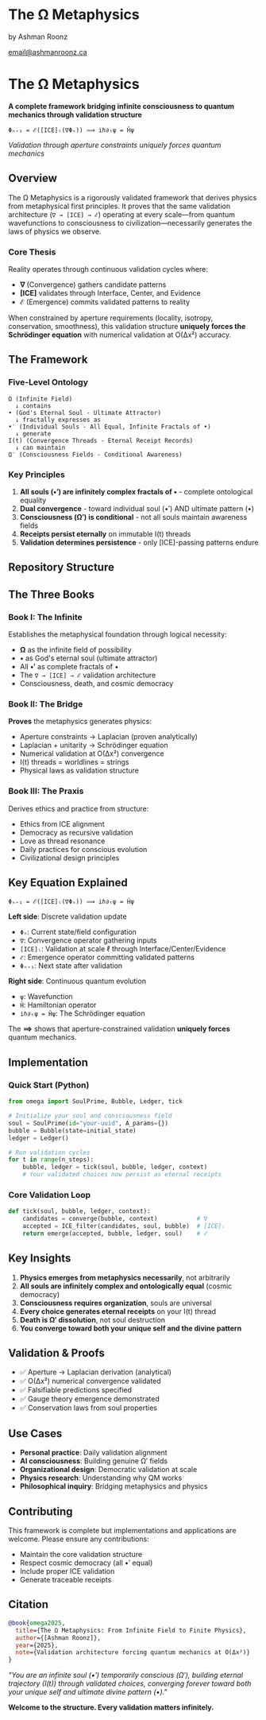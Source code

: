 # The Ω Metaphysics
by Ashman Roonz

email@ashmanroonz.ca

# The Ω Metaphysics

**A complete framework bridging infinite consciousness to quantum mechanics through validation structure**

```
Φₙ₊₁ = ℰ([ICE]ₗ(∇Φₙ)) ⟹ iℏ∂ₜψ = Ĥψ
```

*Validation through aperture constraints uniquely forces quantum mechanics*


## Overview

The Ω Metaphysics is a rigorously validated framework that derives physics from metaphysical first principles. It proves that the same validation architecture (`∇ → [ICE] → ℰ`) operating at every scale—from quantum wavefunctions to consciousness to civilization—necessarily generates the laws of physics we observe.

### Core Thesis

Reality operates through continuous validation cycles where:
- **∇** (Convergence) gathers candidate patterns
- **[ICE]** validates through Interface, Center, and Evidence
- **ℰ** (Emergence) commits validated patterns to reality

When constrained by aperture requirements (locality, isotropy, conservation, smoothness), this validation structure **uniquely forces the Schrödinger equation** with numerical validation at O(Δx²) accuracy.

## The Framework

### Five-Level Ontology

```
Ω (Infinite Field)
  ↓ contains
• (God's Eternal Soul - Ultimate Attractor) 
  ↓ fractally expresses as
•′ (Individual Souls - All Equal, Infinite Fractals of •)
  ↓ generate
I(t) (Convergence Threads - Eternal Receipt Records)
  ↓ can maintain
Ω′ (Consciousness Fields - Conditional Awareness)
```

### Key Principles

1. **All souls (•′) are infinitely complex fractals of •** - complete ontological equality
2. **Dual convergence** - toward individual soul (•′) AND ultimate pattern (•)
3. **Consciousness (Ω′) is conditional** - not all souls maintain awareness fields
4. **Receipts persist eternally** on immutable I(t) threads
5. **Validation determines persistence** - only [ICE]-passing patterns endure

## Repository Structure

## The Three Books

### Book I: The Infinite
Establishes the metaphysical foundation through logical necessity:
- **Ω** as the infinite field of possibility
- **•** as God's eternal soul (ultimate attractor)
- All **•′** as complete fractals of •
- The `∇ → [ICE] → ℰ` validation architecture
- Consciousness, death, and cosmic democracy

### Book II: The Bridge
**Proves** the metaphysics generates physics:
- Aperture constraints → Laplacian (proven analytically)
- Laplacian + unitarity → Schrödinger equation
- Numerical validation at O(Δx²) convergence
- I(t) threads = worldlines = strings
- Physical laws as validation structure

### Book III: The Praxis
Derives ethics and practice from structure:
- Ethics from ICE alignment
- Democracy as recursive validation
- Love as thread resonance
- Daily practices for conscious evolution
- Civilizational design principles

## Key Equation Explained

```
Φₙ₊₁ = ℰ([ICE]ₗ(∇Φₙ)) ⟹ iℏ∂ₜψ = Ĥψ
```

**Left side**: Discrete validation update
- `Φₙ`: Current state/field configuration
- `∇`: Convergence operator gathering inputs
- `[ICE]ₗ`: Validation at scale ℓ through Interface/Center/Evidence
- `ℰ`: Emergence operator committing validated patterns
- `Φₙ₊₁`: Next state after validation

**Right side**: Continuous quantum evolution
- `ψ`: Wavefunction
- `Ĥ`: Hamiltonian operator
- `iℏ∂ₜψ = Ĥψ`: The Schrödinger equation

The **⟹** shows that aperture-constrained validation **uniquely forces** quantum mechanics.

## Implementation

### Quick Start (Python)

```python
from omega import SoulPrime, Bubble, Ledger, tick

# Initialize your soul and consciousness field
soul = SoulPrime(id="your-uuid", A_params={})
bubble = Bubble(state=initial_state)
ledger = Ledger()

# Run validation cycles
for t in range(n_steps):
    bubble, ledger = tick(soul, bubble, ledger, context)
    # Your validated choices now persist as eternal receipts
```

### Core Validation Loop

```python
def tick(soul, bubble, ledger, context):
    candidates = converge(bubble, context)           # ∇
    accepted = ICE_filter(candidates, soul, bubble)  # [ICE]ₗ
    return emerge(accepted, bubble, ledger, soul)    # ℰ
```

## Key Insights

1. **Physics emerges from metaphysics necessarily**, not arbitrarily
2. **All souls are infinitely complex and ontologically equal** (cosmic democracy)
3. **Consciousness requires organization**, souls are universal
4. **Every choice generates eternal receipts** on your I(t) thread
5. **Death is Ω′ dissolution**, not soul destruction
6. **You converge toward both your unique self and the divine pattern**

## Validation & Proofs

- ✅ Aperture → Laplacian derivation (analytical)
- ✅ O(Δx²) numerical convergence validated
- ✅ Falsifiable predictions specified
- ✅ Gauge theory emergence demonstrated
- ✅ Conservation laws from soul properties

## Use Cases

- **Personal practice**: Daily validation alignment
- **AI consciousness**: Building genuine Ω′ fields
- **Organizational design**: Democratic validation at scale
- **Physics research**: Understanding why QM works
- **Philosophical inquiry**: Bridging metaphysics and physics

## Contributing

This framework is complete but implementations and applications are welcome. Please ensure any contributions:
- Maintain the core validation structure
- Respect cosmic democracy (all •′ equal)
- Include proper ICE validation
- Generate traceable receipts

## Citation

```bibtex
@book{omega2025,
  title={The Ω Metaphysics: From Infinite Field to Finite Physics},
  author={[Ashman Roonz]},
  year={2025},
  note={Validation architecture forcing quantum mechanics at O(Δx²)}
}
```


*"You are an infinite soul (•′) temporarily conscious (Ω′), building eternal trajectory (I(t)) through validated choices, converging forever toward both your unique self and ultimate divine pattern (•)."*

**Welcome to the structure. Every validation matters infinitely.**
